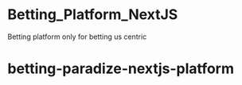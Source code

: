 # Betting_Platform_NextJS
Betting platform only for betting us centric
# betting-paradize-nextjs-platform
